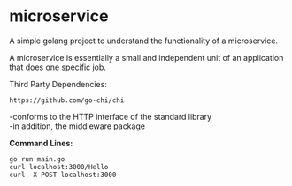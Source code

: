 # microservice

A simple golang project to understand the functionality of a microservice. <br />

A microservice is essentially a small and independent unit of an application that does one specific job. <br />

Third Party Dependencies: <br />
```
https://github.com/go-chi/chi 
```
-conforms to the HTTP interface of the standard library <br />
-in addition, the middleware package <br />

**Command Lines:**
```
go run main.go
curl localhost:3000/Hello
curl -X POST localhost:3000
```
